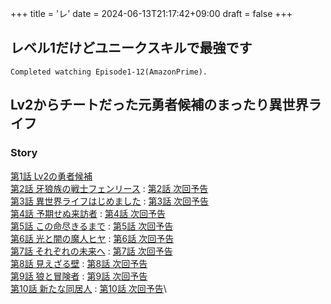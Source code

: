 +++
title = 'レ'
date = 2024-06-13T21:17:42+09:00
draft = false
+++


## レベル1だけどユニークスキルで最強です
```
Completed watching Episode1-12(AmazonPrime).
```

## Lv2からチートだった元勇者候補のまったり異世界ライフ
### Story
[第1話 Lv2の勇者候補](https://lv2-cheat.com/story/342)\
[第2話 牙狼族の戦士フェンリース](https://lv2-cheat.com/story/354) : [第2話 次回予告](https://youtu.be/OxgDAKhofWQ?si=-1RJDoOZLRneTm3r)\
[第3話 異世界ライフはじめました](https://lv2-cheat.com/story/362) : [第3話 次回予告](https://youtu.be/MgIVtCtka8Y?si=0_xGoz9QFQmlIkyy)\
[第4話 予期せぬ来訪者](https://lv2-cheat.com/story/370) : [第4話 次回予告](https://youtu.be/zJR9SyZkQ7U?si=63vbu9xfGXJkEpt8)\
[第5話 この命尽きるまで](https://lv2-cheat.com/story/379) : [第5話 次回予告](https://youtu.be/8KtCbkotwRA?si=S8L-dVtK7nCmRMNr)\
[第6話 光と闇の魔人ヒヤ](https://lv2-cheat.com/story/387) : [第6話 次回予告](https://youtu.be/yrKilVPR3gg?si=qRJr6wwsQN-QupEA)\
[第7話 それぞれの未来へ](https://lv2-cheat.com/story/689) : [第7話 次回予告](https://youtu.be/uKqANh_y-aA?si=YrymPd4V0hQO5pkM)\
[第8話 見えざる壁](https://lv2-cheat.com/story/717) : [第8話 次回予告](https://youtu.be/3FTLkxgBCqw?si=fOF-2GIPE9LXVY9H)\
[第9話 狼と冒険者](https://lv2-cheat.com/story/736) : [第9話 次回予告](https://youtu.be/IuxaNmE_6k4?si=yc-_0D_JiVC4PsOg)\
[第10話 新たな同居人](https://lv2-cheat.com/story/767) : [第10話 次回予告](https://www.youtube.com/watch?v=uEYVABkXryI)\

 